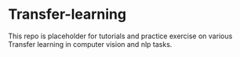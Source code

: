 # Transfer-learning

This repo is placeholder for tutorials and practice exercise on various Transfer learning in computer vision and nlp tasks.
